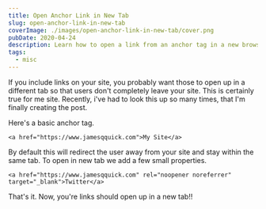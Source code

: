 ```yaml
---
title: Open Anchor Link in New Tab
slug: open-anchor-link-in-new-tab
coverImage: ./images/open-anchor-link-in-new-tab/cover.png
pubDate: 2020-04-24
description: Learn how to open a link from an anchor tag in a new browser tab
tags:
  - misc
---
```


If you include links on your site, you probably want those to open up in a different tab so that users don't completely leave your site. This is certainly true for me site. Recently, i've had to look this up so many times, that I'm finally creating the post.

Here's a basic anchor tag.

    <a href="https://www.jamesqquick.com">My Site</a>

By default this will redirect the user away from your site and stay within the same tab. To open in new tab we add a few small properties.

    <a href="https://www.jamesqquick.com" rel="noopener noreferrer" target="_blank">Twitter</a>

That's it. Now, you're links should open up in a new tab!!
